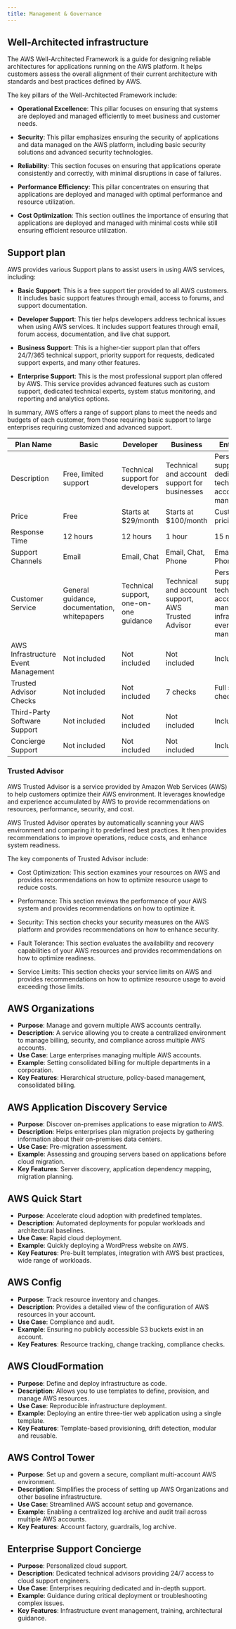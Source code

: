 ```yaml
---
title: Management & Governance
---
```


## Well-Architected infrastructure

The AWS Well-Architected Framework is a guide for designing reliable architectures for applications running on the AWS platform. It helps customers assess the overall alignment of their current architecture with standards and best practices defined by AWS.

The key pillars of the Well-Architected Framework include:

- **Operational Excellence**: This pillar focuses on ensuring that systems are deployed and managed efficiently to meet business and customer needs.

- **Security**: This pillar emphasizes ensuring the security of applications and data managed on the AWS platform, including basic security solutions and advanced security technologies.

- **Reliability**: This section focuses on ensuring that applications operate consistently and correctly, with minimal disruptions in case of failures.

- **Performance Efficiency**: This pillar concentrates on ensuring that applications are deployed and managed with optimal performance and resource utilization.

- **Cost Optimization**: This section outlines the importance of ensuring that applications are deployed and managed with minimal costs while still ensuring efficient resource utilization.

## Support plan

AWS provides various Support plans to assist users in using AWS services, including:

- **Basic Support**: This is a free support tier provided to all AWS customers. It includes basic support features through email, access to forums, and support documentation.

- **Developer Support**: This tier helps developers address technical issues when using AWS services. It includes support features through email, forum access, documentation, and live chat support.

- **Business Support**: This is a higher-tier support plan that offers 24/7/365 technical support, priority support for requests, dedicated support experts, and many other features.

- **Enterprise Support**: This is the most professional support plan offered by AWS. This service provides advanced features such as custom support, dedicated technical experts, system status monitoring, and reporting and analytics options.

In summary, AWS offers a range of support plans to meet the needs and budgets of each customer, from those requiring basic support to large enterprises requiring customized and advanced support.

| Plan Name                           | Basic                                        | Developer                              | Business                                           | Enterprise                                                                       |
| ----------------------------------- | -------------------------------------------- | -------------------------------------- | -------------------------------------------------- | -------------------------------------------------------------------------------- |
| Description                         | Free, limited support                        | Technical support for developers       | Technical and account support for businesses       | Personalized support with dedicated technical account manager                    |
| Price                               | Free                                         | Starts at $29/month                    | Starts at $100/month                               | Custom pricing                                                                   |
| Response Time                       | 12 hours                                     | 12 hours                               | 1 hour                                             | 15 minutes                                                                       |
| Support Channels                    | Email                                        | Email, Chat                            | Email, Chat, Phone                                 | Email, Chat, Phone                                                               |
| Customer Service                    | General guidance, documentation, whitepapers | Technical support, one-on-one guidance | Technical and account support, AWS Trusted Advisor | Personalized support, technical account manager, infrastructure event management |
| AWS Infrastructure Event Management | Not included                                 | Not included                           | Not included                                       | Included                                                                         |
| Trusted Advisor Checks              | Not included                                 | Not included                           | 7 checks                                           | Full suite of checks                                                             |
| Third-Party Software Support        | Not included                                 | Not included                           | Not included                                       | Included                                                                         |
| Concierge Support                   | Not included                                 | Not included                           | Not included                                       | Included                                                                         |

### Trusted Advisor

AWS Trusted Advisor is a service provided by Amazon Web Services (AWS) to help customers optimize their AWS environment. It leverages knowledge and experience accumulated by AWS to provide recommendations on resources, performance, security, and cost.

AWS Trusted Advisor operates by automatically scanning your AWS environment and comparing it to predefined best practices. It then provides recommendations to improve operations, reduce costs, and enhance system readiness.

The key components of Trusted Advisor include:

- Cost Optimization: This section examines your resources on AWS and provides recommendations on how to optimize resource usage to reduce costs.

- Performance: This section reviews the performance of your AWS system and provides recommendations on how to optimize it.

- Security: This section checks your security measures on the AWS platform and provides recommendations on how to enhance security.

- Fault Tolerance: This section evaluates the availability and recovery capabilities of your AWS resources and provides recommendations on how to optimize readiness.

- Service Limits: This section checks your service limits on AWS and provides recommendations on how to optimize resource usage to avoid exceeding those limits.

## AWS Organizations

- **Purpose**: Manage and govern multiple AWS accounts centrally.
- **Description**: A service allowing you to create a centralized environment to manage billing, security, and compliance across multiple AWS accounts.
- **Use Case**: Large enterprises managing multiple AWS accounts.
- **Example**: Setting consolidated billing for multiple departments in a corporation.
- **Key Features**: Hierarchical structure, policy-based management, consolidated billing.

## AWS Application Discovery Service

- **Purpose**: Discover on-premises applications to ease migration to AWS.
- **Description**: Helps enterprises plan migration projects by gathering information about their on-premises data centers.
- **Use Case**: Pre-migration assessment.
- **Example**: Assessing and grouping servers based on applications before cloud migration.
- **Key Features**: Server discovery, application dependency mapping, migration planning.

## AWS Quick Start

- **Purpose**: Accelerate cloud adoption with predefined templates.
- **Description**: Automated deployments for popular workloads and architectural baselines.
- **Use Case**: Rapid cloud deployment.
- **Example**: Quickly deploying a WordPress website on AWS.
- **Key Features**: Pre-built templates, integration with AWS best practices, wide range of workloads.

## AWS Config

- **Purpose**: Track resource inventory and changes.
- **Description**: Provides a detailed view of the configuration of AWS resources in your account.
- **Use Case**: Compliance and audit.
- **Example**: Ensuring no publicly accessible S3 buckets exist in an account.
- **Key Features**: Resource tracking, change tracking, compliance checks.

## AWS CloudFormation

- **Purpose**: Define and deploy infrastructure as code.
- **Description**: Allows you to use templates to define, provision, and manage AWS resources.
- **Use Case**: Reproducible infrastructure deployment.
- **Example**: Deploying an entire three-tier web application using a single template.
- **Key Features**: Template-based provisioning, drift detection, modular and reusable.

## AWS Control Tower

- **Purpose**: Set up and govern a secure, compliant multi-account AWS environment.
- **Description**: Simplifies the process of setting up AWS Organizations and other baseline infrastructure.
- **Use Case**: Streamlined AWS account setup and governance.
- **Example**: Enabling a centralized log archive and audit trail across multiple AWS accounts.
- **Key Features**: Account factory, guardrails, log archive.

## Enterprise Support Concierge

- **Purpose**: Personalized cloud support.
- **Description**: Dedicated technical advisors providing 24/7 access to cloud support engineers.
- **Use Case**: Enterprises requiring dedicated and in-depth support.
- **Example**: Guidance during critical deployment or troubleshooting complex issues.
- **Key Features**: Infrastructure event management, training, architectural guidance.
